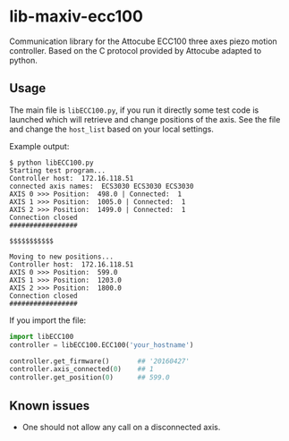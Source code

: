 # lib-maxiv-ecc100

Communication library for the Attocube ECC100 three axes piezo motion controller.
Based on the C protocol provided by Attocube adapted to python.

## Usage

The main file is `libECC100.py`, if you run it directly some test code is launched which will retrieve and change positions of the axis. See the file and change the `host_list` based on your local settings.

Example output:

```
$ python libECC100.py
Starting test program...
Controller host:  172.16.118.51
connected axis names:  ECS3030 ECS3030 ECS3030
AXIS 0 >>> Position:  498.0 | Connected:  1
AXIS 1 >>> Position:  1005.0 | Connected:  1
AXIS 2 >>> Position:  1499.0 | Connected:  1
Connection closed
#################

$$$$$$$$$$$

Moving to new positions...
Controller host:  172.16.118.51
AXIS 0 >>> Position:  599.0
AXIS 1 >>> Position:  1203.0
AXIS 2 >>> Position:  1800.0
Connection closed
#################
```

If you import the file:
```python
import libECC100
controller = libECC100.ECC100('your_hostname')

controller.get_firmware()  		## '20160427'
controller.axis_connected(0) 	## 1
controller.get_position(0)  	## 599.0
```



## Known issues

* One should not allow any call on a disconnected axis.
